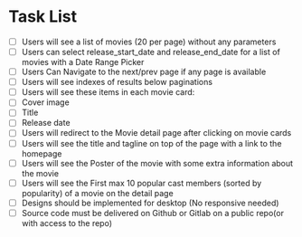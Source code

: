 # Task List
- [ ] Users will see a list of movies (20 per page) without any parameters
- [ ] Users can select release_start_date and release_end_date for a list of movies with a Date Range Picker
- [ ] Users Can Navigate to the next/prev page if any page is available
- [ ] Users will see indexes of results below paginations
- [ ] Users will see these items in each movie card:
- [ ] Cover image
- [ ] Title
- [ ] Release date
- [ ] Users will redirect to the Movie detail page after clicking on movie cards
- [ ] Users will see the title and tagline on top of the page with a link to the homepage
- [ ] Users will see the Poster of the movie with some extra information about the movie
- [ ] Users will see the First max 10 popular cast members (sorted by popularity) of a movie on the detail page
- [ ] Designs should be implemented for desktop (No responsive needed)
- [ ] Source code must be delivered on Github or Gitlab on a public repo(or with access to the repo)